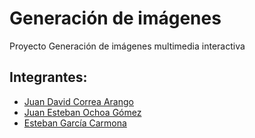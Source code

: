 # Generación de imágenes
Proyecto Generación de imágenes multimedia interactiva

## Integrantes:

- [Juan David Correa Arango](@JuanD29)
- [Juan Esteban Ochoa Gómez](@Juanes8a)
- [Esteban García Carmona](@EsGarciaC)

